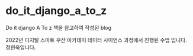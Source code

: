 # do_it_django_a_to_z
Do it django A To z 책을 참고하여 작성된 blog

2022년 디지털 스마트 부산 아카데미 데이터 사이언스 과정에서 진행된 수업 입니다.
정현욱입니다.
